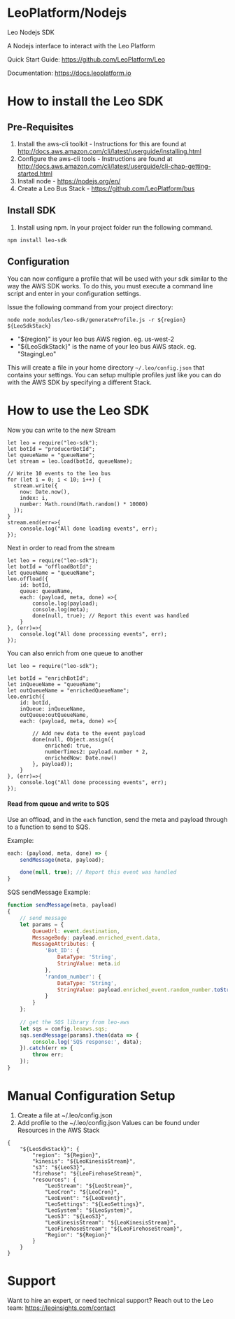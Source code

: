 LeoPlatform/Nodejs
===================

Leo Nodejs SDK

A Nodejs interface to interact with the Leo Platform

Quick Start Guide: https://github.com/LeoPlatform/Leo

Documentation: https://docs.leoplatform.io

How to install the Leo SDK
===================================

Pre-Requisites
--------------
1. Install the aws-cli toolkit - Instructions for this are found at http://docs.aws.amazon.com/cli/latest/userguide/installing.html
2. Configure the aws-cli tools - Instructions are found at http://docs.aws.amazon.com/cli/latest/userguide/cli-chap-getting-started.html
3. Install node - https://nodejs.org/en/
4. Create a Leo Bus Stack - https://github.com/LeoPlatform/bus

Install SDK
-----------
1. Install using npm.  In your project folder run the following command.

```
npm install leo-sdk
```

Configuration
-------------

You can now configure a profile that will be used with your sdk similar to the way the AWS SDK works.  To do this, you must execute a command line script and enter in your configuration settings.

Issue the following command from your project directory:

```
node node_modules/leo-sdk/generateProfile.js -r ${region} ${LeoSdkStack}
```

* "${region}" is your leo bus AWS region. eg. us-west-2
* "${LeoSdkStack}" is the name of your leo bus AWS stack. eg. "StagingLeo"

This will create a file in your home directory `~/.leo/config.json` that contains your settings.  You can setup multiple profiles just like you can do with the AWS SDK by specifying a different Stack.  


How to use the Leo SDK
===================================

Now you can write to the new Stream

```
let leo = require("leo-sdk");
let botId = "producerBotId";
let queueName = "queueName";
let stream = leo.load(botId, queueName);

// Write 10 events to the leo bus
for (let i = 0; i < 10; i++) {
  stream.write({
    now: Date.now(),
    index: i,
    number: Math.round(Math.random() * 10000)
  });
}
stream.end(err=>{
    console.log("All done loading events", err);
});
```

Next in order to read from the stream

```
let leo = require("leo-sdk");
let botId = "offloadBotId";
let queueName = "queueName";
leo.offload({
    id: botId,
    queue: queueName,
    each: (payload, meta, done) =>{
        console.log(payload);
        console.log(meta);
        done(null, true); // Report this event was handled
    }
}, (err)=>{
    console.log("All done processing events", err);
});
```


You can also enrich from one queue to another 

```
let leo = require("leo-sdk");

let botId = "enrichBotId";
let inQueueName = "queueName";
let outQueueName = "enrichedQueueName";
leo.enrich({
    id: botId,
    inQueue: inQueueName,
    outQueue:outQueueName,
    each: (payload, meta, done) =>{

        // Add new data to the event payload
        done(null, Object.assign({
            enriched: true,
            numberTimes2: payload.number * 2,
            enrichedNow: Date.now()
        }, payload));
    }
}, (err)=>{
    console.log("All done processing events", err);
});
```

#### Read from queue and write to SQS
Use an offload, and in the `each` function, send the meta and payload through to a function to send to SQS.

Example:
```javascript
each: (payload, meta, done) => {
    sendMessage(meta, payload);

    done(null, true); // Report this event was handled
}
```

SQS sendMessage Example:
```javascript
function sendMessage(meta, payload)
{
    // send message
    let params = {
        QueueUrl: event.destination,
        MessageBody: payload.enriched_event.data,
        MessageAttributes: {
            'Bot_ID': {
                DataType: 'String',
                StringValue: meta.id
            },
            'random_number': {
                DataType: 'String',
                StringValue: payload.enriched_event.random_number.toString()
            }
        }
    };
    
    // get the SQS library from leo-aws
    let sqs = config.leoaws.sqs;
    sqs.sendMessage(params).then(data => {
        console.log('SQS response:', data);
    }).catch(err => {
        throw err;
    });
}
```

Manual Configuration Setup
===================================

1. Create a file at ~/.leo/config.json
2. Add profile to the ~/.leo/config.json
    Values can be found under Resources in the AWS Stack

```
{
    "${LeoSdkStack}": {
        "region": "${Region}",
        "kinesis": "${LeoKinesisStream}",
        "s3": "${LeoS3}",
        "firehose": "${LeoFirehoseStream}",
        "resources": {
            "LeoStream": "${LeoStream}",
            "LeoCron": "${LeoCron}",
            "LeoEvent": "${LeoEvent}",
            "LeoSettings": "${LeoSettings}",
            "LeoSystem": "${LeoSystem}",
            "LeoS3": "${LeoS3}",
            "LeoKinesisStream": "${LeoKinesisStream}",
            "LeoFirehoseStream": "${LeoFirehoseStream}",
            "Region": "${Region}"
        }
    }
}
```

# Support
Want to hire an expert, or need technical support? Reach out to the Leo team: https://leoinsights.com/contact
